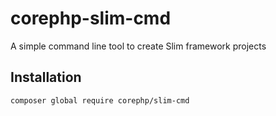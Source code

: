 # corephp-slim-cmd

A simple command line tool to create Slim framework projects

## Installation

```bash
composer global require corephp/slim-cmd
```
